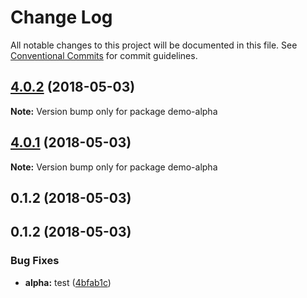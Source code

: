 # Change Log

All notable changes to this project will be documented in this file.
See [Conventional Commits](https://conventionalcommits.org) for commit guidelines.

<a name="4.0.2"></a>
## [4.0.2](https://github.com/fruitCandy/semantic-versioning/compare/demo-alpha@1.0.0...demo-alpha@4.0.2) (2018-05-03)




**Note:** Version bump only for package demo-alpha

<a name="4.0.1"></a>
## [4.0.1](https://github.com/fruitCandy/semantic-versioning/compare/demo-alpha@1.0.0...demo-alpha@4.0.1) (2018-05-03)




**Note:** Version bump only for package demo-alpha

<a name="0.1.2"></a>
## 0.1.2 (2018-05-03)



<a name="0.1.2"></a>
## 0.1.2 (2018-05-03)


### Bug Fixes

* **alpha:** test ([4bfab1c](https://github.com/fruitCandy/semantic-versioning/commit/4bfab1c))
